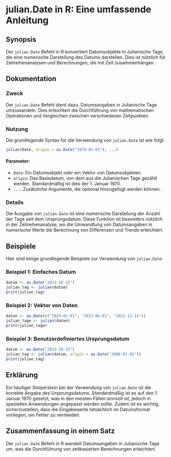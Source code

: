 <!--
Meta Description: # julian.Date in R: Eine umfassende Anleitung ## Synopsis Der `julian.Date` Befehl in R konvertiert Datumsobjekte in Julianische Tage, die eine numeri...
Meta Keywords: date, die, julian, von, ist
-->

# julian.Date in R: Eine umfassende Anleitung

## Synopsis
Der `julian.Date` Befehl in R konvertiert Datumsobjekte in Julianische Tage, die eine numerische Darstellung des Datums darstellen. Dies ist nützlich für Zeitreihenanalysen und Berechnungen, die mit Zeit zusammenhängen.

## Dokumentation
### Zweck
Der `julian.Date` Befehl dient dazu, Datumsangaben in Julianische Tage umzuwandeln. Dies erleichtert die Durchführung von mathematischen Operationen und Vergleichen zwischen verschiedenen Zeitpunkten.

### Nutzung
Die grundlegende Syntax für die Verwendung von `julian.Date` ist wie folgt:

```R
julian(Date, origin = as.Date("1970-01-01"), ...)
```

#### Parameter:
- `Date`: Ein Datumsobjekt oder ein Vektor von Datumsobjekten.
- `origin`: Das Basisdatum, von dem aus die Julianischen Tage gezählt werden. Standardmäßig ist dies der 1. Januar 1970.
- `...`: Zusätzliche Argumente, die optional hinzugefügt werden können.

### Details
Die Ausgabe von `julian.Date` ist eine numerische Darstellung der Anzahl der Tage seit dem Ursprungsdatum. Diese Funktion ist besonders nützlich in der Zeitreihenanalyse, wo die Umwandlung von Datumsangaben in numerische Werte die Berechnung von Differenzen und Trends erleichtert.

## Beispiele
Hier sind einige grundlegende Beispiele zur Verwendung von `julian.Date`:

### Beispiel 1: Einfaches Datum
```R
datum <- as.Date("2023-10-15")
julian_tag <- julian(datum)
print(julian_tag)
```

### Beispiel 2: Vektor von Daten
```R
daten <- as.Date(c("2023-01-01", "2023-06-01", "2023-12-31"))
julian_tage <- julian(daten)
print(julian_tage)
```

### Beispiel 3: Benutzerdefiniertes Ursprungsdatum
```R
datum <- as.Date("2023-10-15")
julian_tag <- julian(datum, origin = as.Date("2000-01-01"))
print(julian_tag)
```

## Erklärung
Ein häufiger Stolperstein bei der Verwendung von `julian.Date` ist die korrekte Angabe des Ursprungsdatums. Standardmäßig ist es auf den 1. Januar 1970 gesetzt, was in den meisten Fällen sinnvoll ist, jedoch in speziellen Anwendungen angepasst werden sollte. Zudem ist es wichtig, sicherzustellen, dass die Eingabewerte tatsächlich im Datumsformat vorliegen, um Fehler zu vermeiden.

## Zusammenfassung in einem Satz
Der `julian.Date` Befehl in R wandelt Datumsangaben in Julianische Tage um, was die Durchführung von zeitbasierten Berechnungen erleichtert.